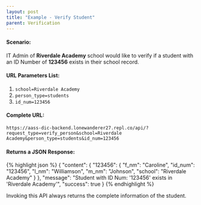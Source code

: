 ```yaml
---
layout: post
title: "Example - Verify Student"
parent: Verification
---
```


#### __Scenario__:  
IT Admin of __Riverdale Academy__ school would like to verify if a student with an ID Number of __123456__ exists in their school record.

#### __URL Parameters List__: 
1. `school=Riverdale Academy`  
2. `person_type=students`
3. `id_num=123456`

#### __Complete URL__:  
`https://aass-dic-backend.lonewanderer27.repl.co/api/?request_type=verify_person&school=Riverdale Academy&person_type=students&id_num=123456`

#### __Returns a JSON Response:__
{% highlight json %}
    {
        "content": {
            "123456": {
                "f_nm": "Caroline", 
                "id_num": "123456", 
                "l_nm": "Williamson", 
                "m_nm": "Johnson", 
                "school": "Riverdale Academy"
            }
        }, 
        "message": "Student with ID Num: '123456' exists in 'Riverdale Academy'", 
        "success": true
    }
{% endhighlight %}

Invoking this API always returns the complete information of the student.